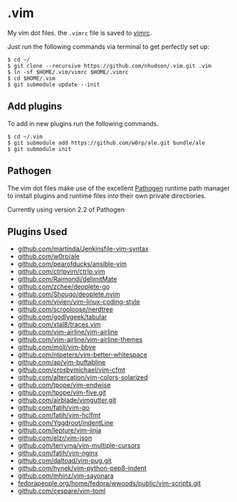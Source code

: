 .vim
====

My vim dot files. the `.vimrc` file is saved to [vimrc](https://github.com/nhudson/.vim/blob/master/vimrc).

Just run the following commands via terminal to get perfectly set up:

```console
$ cd ~/
$ git clone --recursive https://github.com/nhudson/.vim.git .vim
$ ln -sf $HOME/.vim/vimrc $HOME/.vimrc
$ cd $HOME/.vim
$ git submodule update --init
```

## Add plugins
To add in new plugins run the following commands.

```console
$ cd ~/.vim
$ git submodule add https://github.com/w0rp/ale.git bundle/ale
$ git submodule init
```

## Pathogen
The vim dot files make use of the excellent [Pathogen](https://github.com/tpope/vim-pathogen) runtime path manager to install plugins and runtime files into their own private directiories.

Currently using version 2.2 of Pathogen

## Plugins Used

* [github.com/martinda/Jenkinsfile-vim-syntax](https://github.com/martinda/Jenkinsfile-vim-syntax.git)
* [github.com/w0rp/ale](https://github.com/w0rp/ale.git)
* [github.com/pearofducks/ansible-vim](https://github.com/pearofducks/ansible-vim)
* [github.com/ctrlpvim/ctrlp.vim](https://github.com/ctrlpvim/ctrlp.vim.git)
* [github.com/Raimondi/delimitMate](https://github.com/Raimondi/delimitMate.git)
* [github.com/zchee/deoplete-go](https://github.com/zchee/deoplete-go.git)
* [github.com/Shougo/deoplete.nvim](https://github.com/Shougo/deoplete.nvim.git)
* [github.com/vivien/vim-linux-coding-style](https://github.com/vivien/vim-linux-coding-style.git)
* [github.com/scrooloose/nerdtree](https://github.com/scrooloose/nerdtree.git)
* [github.com/godlygeek/tabular](https://github.com/godlygeek/tabular.git)
* [github.com/xtal8/traces.vim](https://github.com/xtal8/traces.vim.git)
* [github.com/vim-airline/vim-airline](https://github.com/vim-airline/vim-airline.git)
* [github.com/vim-airline/vim-airline-themes](https://github.com/vim-airline/vim-airline-themes.git)
* [github.com/moll/vim-bbye](https://github.com/moll/vim-bbye.git)
* [github.com/ntpeters/vim-better-whitespace](https://github.com/ntpeters/vim-better-whitespace.git)
* [github.com/ap/vim-buftabline](https://github.com/ap/vim-buftabline.git)
* [github.com/crosbymichael/vim-cfmt](https://github.com/crosbymichael/vim-cfmt)
* [github.com/altercation/vim-colors-solarized](https://github.com/altercation/vim-colors-solarized.git)
* [github.com/tpope/vim-endwise](https://github.com/tpope/vim-endwise.git)
* [github.com/tpope/vim-five.git](https://github.com/tpope/vim-fugitive.git)
* [github.com/airblade/vimgutter.git](https://github.com/airblade/vim-gitgutter.git)
* [github.com/fatih/vim-go](https://github.com/fatih/vim-go.git)
* [github.com/fatih/vim-hclfmt](https://github.com/fatih/vim-hclfmt.git)
* [github.com/Yggdroot/indentLine](https://github.com/Yggdroot/indentLine.git)
* [github.com/lepture/vim-jinja](https://github.com/lepture/vim-jinja.git)
* [github.com/elzr/vim-json](https://github.com/elzr/vim-json.git)
* [github.com/terryma/vim-multiple-cursors](https://github.com/terryma/vim-multiple-cursors.git)
* [github.com/fatih/vim-nginx](https://github.com/fatih/vim-nginx.git)
* [github.com/daltoad/vim-pug.git](https://github.com/digitaltoad/vim-pug.git)
* [github.com/hynek/vim-python-pep8-indent](https://github.com/hynek/vim-python-pep8-indent.git)
* [github.com/mhinz/vim-sayonara](https://github.com/mhinz/vim-sayonara.git)
* [fedorapeople.org/home/fedora/wwoods/public/vim-scripts.git](git://fedorapeople.org/home/fedora/wwoods/public_git/vim-scripts.git)
* [github.com/cespare/vim-toml](https://github.com/cespare/vim-toml.git)
